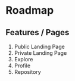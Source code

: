 # Roadmap

## Features / Pages

1. Public Landing Page
2. Private Landing Page
3. Explore
4. Profile
5. Repository
